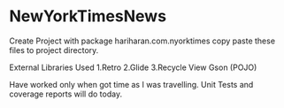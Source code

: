 # NewYorkTimesNews

Create Project with package hariharan.com.nyorktimes
copy paste these files to project directory.

External Libraries Used
1.Retro
2.Glide
3.Recycle View
Gson (POJO)

Have worked only when got time as I was travelling.
Unit Tests and coverage reports will do today.
